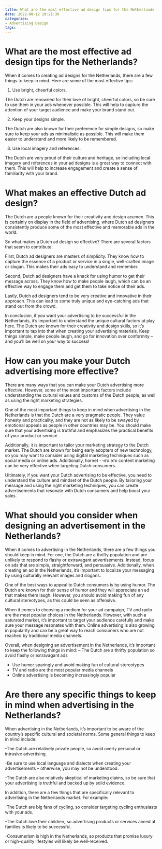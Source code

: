 ```yaml
---
title: What are the most effective ad design tips for the Netherlands
date: 2022-08-12 19:21:39
categories:
- Advertising Design
tags:
---
```



#  What are the most effective ad design tips for the Netherlands?

When it comes to creating ad designs for the Netherlands, there are a few things to keep in mind. Here are some of the most effective tips:

1. Use bright, cheerful colors.

The Dutch are renowned for their love of bright, cheerful colors, so be sure to use them in your ads whenever possible. This will help to capture the attention of your target audience and make your brand stand out.

2. Keep your designs simple.

The Dutch are also known for their preference for simple designs, so make sure to keep your ads as minimalistic as possible. This will make them easier to understand and more likely to be remembered.

3. Use local imagery and references.

The Dutch are very proud of their culture and heritage, so including local imagery and references in your ad designs is a great way to connect with them. This will help to increase engagement and create a sense of familiarity with your brand.

#  What makes an effective Dutch ad design?

The Dutch are a people known for their creativity and design acumen. This is certainly on display in the field of advertising, where Dutch ad designers consistently produce some of the most effective and memorable ads in the world.

So what makes a Dutch ad design so effective? There are several factors that seem to contribute.

First, Dutch ad designers are masters of simplicity. They know how to capture the essence of a product or service in a single, well-crafted image or slogan. This makes their ads easy to understand and remember.

Second, Dutch ad designers have a knack for using humor to get their message across. They know how to make people laugh, which can be an effective way to engage them and get them to take notice of their ads.

Lastly, Dutch ad designers tend to be very creative and innovative in their approach. This can lead to some truly unique and eye-catching ads that stand out from the crowd.

In conclusion, if you want your advertising to be successful in the Netherlands, it’s important to understand the unique cultural factors at play here. The Dutch are known for their creativity and design skills, so it’s important to tap into that when creating your advertising materials. Keep things simple, make people laugh, and go for innovation over conformity – and you’ll be well on your way to success!

#  How can you make your Dutch advertising more effective?

There are many ways that you can make your Dutch advertising more effective. However, some of the most important factors include understanding the cultural values and customs of the Dutch people, as well as using the right marketing strategies.

One of the most important things to keep in mind when advertising in the Netherlands is that the Dutch are a very pragmatic people. They value honesty and practicality, and they are not as likely to be swayed by emotional appeals as people in other countries may be. You should make sure that your advertising is truthful and emphasizes the practical benefits of your product or service.

Additionally, it is important to tailor your marketing strategy to the Dutch market. The Dutch are known for being early adopters of new technology, so you may want to consider using digital marketing techniques such as social media or online ads. Additionally, hornet - что это content marketing can be very effective when targeting Dutch consumers.

Ultimately, if you want your Dutch advertising to be effective, you need to understand the culture and mindset of the Dutch people. By tailoring your message and using the right marketing techniques, you can create advertisements that resonate with Dutch consumers and help boost your sales.

#  What should you consider when designing an advertisement in the Netherlands?

When it comes to advertising in the Netherlands, there are a few things you should keep in mind. For one, the Dutch are a thrifty population and are unlikely to respond to flashy or extravagant advertisements. Instead, focus on ads that are simple, straightforward, and persuasive. Additionally, when creating an ad in the Netherlands, it’s important to localize your messaging by using culturally relevant images and slogans.

One of the best ways to appeal to Dutch consumers is by using humor. The Dutch are known for their sense of humor and they will appreciate an ad that makes them laugh. However, you should avoid making fun of any cultural stereotypes, as this could be seen as offensive.

When it comes to choosing a medium for your ad campaign, TV and radio are the most popular choices in the Netherlands. However, with such a saturated market, it’s important to target your audience carefully and make sure your message resonates with them. Online advertising is also growing in popularity and can be a great way to reach consumers who are not reached by traditional media channels.

Overall, when designing an advertisement in the Netherlands, it’s important to keep the following things in mind: 
– The Dutch are a thrifty population so avoid flashy or extravagant ads 
- Use humor sparingly and avoid making fun of cultural stereotypes 
- TV and radio are the most popular media channels 
- Online advertising is becoming increasingly popular

#  Are there any specific things to keep in mind when advertising in the Netherlands?

When advertising in the Netherlands, it’s important to be aware of the country’s specific cultural and societal norms. Some general things to keep in mind include:

-The Dutch are relatively private people, so avoid overly personal or intrusive advertising.

-Be sure to use local language and dialects when creating your advertisements – otherwise, you may not be understood.

-The Dutch are also relatively skeptical of marketing claims, so be sure that your advertising is truthful and backed up by solid evidence.

In addition, there are a few things that are specifically relevant to advertising in the Netherlands market. For example:

-The Dutch are big fans of cycling, so consider targeting cycling enthusiasts with your ads.

-The Dutch love their children, so advertising products or services aimed at families is likely to be successful.

-Consumerism is high in the Netherlands, so products that promise luxury or high-quality lifestyles will likely be well-received.